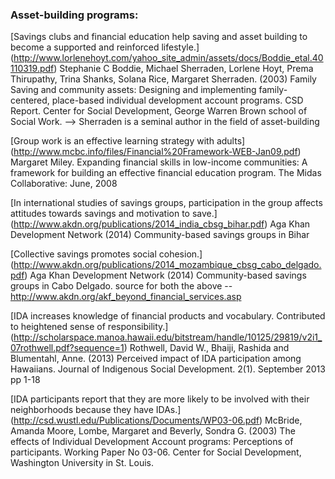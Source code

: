 ### Asset-building programs:

[Savings clubs and financial education help saving and asset building to become a supported and reinforced lifestyle.]
(http://www.lorlenehoyt.com/yahoo_site_admin/assets/docs/Boddie_etal.40110319.pdf)
Stephanie C Boddie, Michael Sherraden, Lorlene Hoyt, Prema Thirupathy, Trina Shanks, Solana Rice, Margaret Sherraden. (2003) Family Saving and community assets: Designing and implementing family-centered, place-based individual development account programs. CSD Report. Center for Social Development, George Warren Brown school of Social Work.
--> Sherraden is a seminal author in the field of asset-building

[Group work is an effective learning strategy with adults]
(http://www.mcbc.info/files/Financial%20Framework-WEB-Jan09.pdf)
Margaret Miley. Expanding financial skills in low-income communities: A framework for building an effective financial education program. The Midas Collaborative: June, 2008

[In international studies of savings groups, participation in the group affects attitudes towards savings and motivation to save.]
(http://www.akdn.org/publications/2014_india_cbsg_bihar.pdf)
Aga Khan Development Network (2014) Community-based savings groups in Bihar

[Collective savings promotes social cohesion.]
(http://www.akdn.org/publications/2014_mozambique_cbsg_cabo_delgado.pdf)
Aga Khan Development Network (2014) Community-based savings groups in Cabo Delgado. 
source for both the above -- http://www.akdn.org/akf_beyond_financial_services.asp

[IDA increases knowledge of financial products and vocabulary. Contributed to heightened sense of responsibility.]
(http://scholarspace.manoa.hawaii.edu/bitstream/handle/10125/29819/v2i1_07rothwell.pdf?sequence=1)
Rothwell, David W., Bhaiji, Rashida and Blumentahl, Anne. (2013) Perceived impact of IDA participation among Hawaiians. Journal of Indigenous Social Development. 2(1). September 2013 pp 1-18

[IDA participants report that they are more likely to be involved with their neighborhoods because they have IDAs.]
(http://csd.wustl.edu/Publications/Documents/WP03-06.pdf)
McBride, Amanda Moore, Lombe, Margaret and Beverly, Sondra G. (2003) The effects of Individual Development Account programs: Perceptions of participants. Working Paper No 03-06. Center for Social Development, Washington University in St. Louis.
